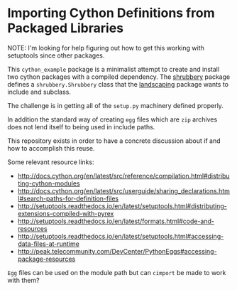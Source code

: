 # Importing Cython Definitions from Packaged Libraries

NOTE: I'm looking for help figuring out how to get this working with setuptools since other packages.

This `cython_example` package is a minimalist attempt to create and install two cython packages
with a compiled dependency.  The [shrubbery](./shrubbery) package defines a `shrubbery.Shrubbery` class
that the [landscaping](./landscaping) package wants to include and subclass.

The challenge is in getting all of the `setup.py` machinery defined properly.

In addition the standard way of creating `egg` files which are `zip` archives
does not lend itself to being used in include paths.

This repository exists in order to have a concrete discussion about if and how to accomplish this reuse.

Some relevant resource links:
* http://docs.cython.org/en/latest/src/reference/compilation.html#distributing-cython-modules
* http://docs.cython.org/en/latest/src/userguide/sharing_declarations.html#search-paths-for-definition-files
* http://setuptools.readthedocs.io/en/latest/setuptools.html#distributing-extensions-compiled-with-pyrex
* http://setuptools.readthedocs.io/en/latest/formats.html#code-and-resources
* http://setuptools.readthedocs.io/en/latest/setuptools.html#accessing-data-files-at-runtime
* http://peak.telecommunity.com/DevCenter/PythonEggs#accessing-package-resources

`Egg` files can be used on the module path but can `cimport` be made to work with them?
